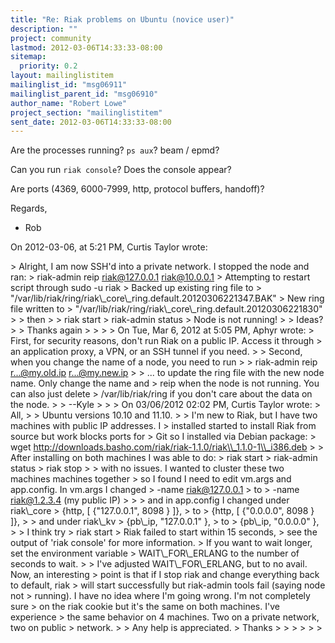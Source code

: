 ```yaml
---
title: "Re: Riak problems on Ubuntu (novice user)"
description: ""
project: community
lastmod: 2012-03-06T14:33:33-08:00
sitemap:
  priority: 0.2
layout: mailinglistitem
mailinglist_id: "msg06911"
mailinglist_parent_id: "msg06910"
author_name: "Robert Lowe"
project_section: "mailinglistitem"
sent_date: 2012-03-06T14:33:33-08:00
---
```



Are the processes running? `ps aux`? beam / epmd?

Can you run `riak console`? Does the console appear?

Are ports (4369, 6000-7999, http, protocol buffers, handoff)?

Regards,
- Rob

On 2012-03-06, at 5:21 PM, Curtis Taylor wrote:

&gt; Alright, I am now SSH'd into a private network. I stopped the node and ran:
&gt; riak-admin reip riak@127.0.0.1 riak@10.0.0.1
&gt; Attempting to restart script through sudo -u riak
&gt; Backed up existing ring file to 
&gt; "/var/lib/riak/ring/riak\\_core\\_ring.default.20120306221347.BAK"
&gt; New ring file written to 
&gt; "/var/lib/riak/ring/riak\\_core\\_ring.default.20120306221830"
&gt; 
&gt; then
&gt; 
&gt; riak start
&gt; riak-admin status
&gt; Node is not running!
&gt; 
&gt; Ideas?
&gt; 
&gt; Thanks again
&gt; 
&gt; 
&gt; 
&gt; On Tue, Mar 6, 2012 at 5:05 PM, Aphyr  wrote:
&gt; First, for security reasons, don't run Riak on a public IP. Access it through 
&gt; an application proxy, a VPN, or an SSH tunnel if you need.
&gt; 
&gt; Second, when you change the name of a node, you need to run
&gt; 
&gt; riak-admin reip r...@my.old.ip r...@my.new.ip
&gt; 
&gt; ... to update the ring file with the new node name. Only change the name and 
&gt; reip when the node is not running. You can also just delete 
&gt; /var/lib/riak/ring if you don't care about the data on the node.
&gt; 
&gt; --Kyle
&gt; 
&gt; 
&gt; On 03/06/2012 02:02 PM, Curtis Taylor wrote:
&gt; All,
&gt; 
&gt; Ubuntu versions 10.10 and 11.10.
&gt; 
&gt; I'm new to Riak, but I have two machines with public IP addresses. I
&gt; installed started to install Riak from source but work blocks ports for
&gt; Git so I installed via Debian package:
&gt; wget http://downloads.basho.com/riak/riak-1.1.0/riak\\_1.1.0-1\\_i386.deb
&gt; 
&gt; After installing on both machines I was able to do:
&gt; riak start
&gt; riak-admin status
&gt; riak stop
&gt; 
&gt; with no issues. I wanted to cluster these two machines machines together
&gt; so I found I need to edit vm.args and app.config. In vm.args I changed
&gt; -name riak@127.0.0.1 
&gt; to
&gt; -name riak@1.2.3.4  (my public IP)
&gt; 
&gt; 
&gt; and in app.config I changed under riak\\_core
&gt; {http, [ {"127.0.0.1", 8098 } ]},
&gt; to
&gt; {http, [ {"0.0.0.0", 8098 } ]},
&gt; 
&gt; and under riak\\_kv
&gt; {pb\\_ip, "127.0.0.1" },
&gt; to
&gt; {pb\\_ip, "0.0.0.0" },
&gt; 
&gt; I think try
&gt; riak start
&gt; Riak failed to start within 15 seconds,
&gt; see the output of 'riak console' for more information.
&gt; If you want to wait longer, set the environment variable
&gt; WAIT\\_FOR\\_ERLANG to the number of seconds to wait.
&gt; 
&gt; I've adjusted WAIT\\_FOR\\_ERLANG, but to no avail. Now, an interesting
&gt; point is that if I stop riak and change everything back to default, riak
&gt; will start successfully but riak-admin tools fail (saying node not
&gt; running). I have no idea where I'm going wrong. I'm not completely sure
&gt; on the riak cookie but it's the same on both machines. I've experience
&gt; the same behavior on 4 machines. Two on a private network, two on public
&gt; network.
&gt; 
&gt; Any help is appreciated.
&gt; Thanks
&gt; 
&gt; 
&gt; 
&gt; 
&gt; 
&gt; 
 

